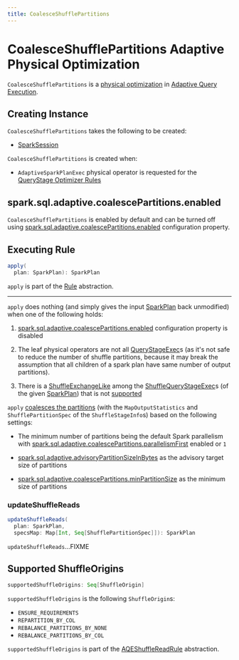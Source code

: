 ```yaml
---
title: CoalesceShufflePartitions
---
```


# CoalesceShufflePartitions Adaptive Physical Optimization

`CoalesceShufflePartitions` is a [physical optimization](AQEShuffleReadRule.md) in [Adaptive Query Execution](../adaptive-query-execution/index.md).

## Creating Instance

`CoalesceShufflePartitions` takes the following to be created:

* <span id="session"> [SparkSession](../SparkSession.md)

`CoalesceShufflePartitions` is created when:

* `AdaptiveSparkPlanExec` physical operator is requested for the [QueryStage Optimizer Rules](../physical-operators/AdaptiveSparkPlanExec.md#queryStageOptimizerRules)

## <span id="spark.sql.adaptive.coalescePartitions.enabled"> spark.sql.adaptive.coalescePartitions.enabled

`CoalesceShufflePartitions` is enabled by default and can be turned off using [spark.sql.adaptive.coalescePartitions.enabled](../configuration-properties.md#spark.sql.adaptive.coalescePartitions.enabled) configuration property.

## <span id="apply"> Executing Rule

```scala
apply(
  plan: SparkPlan): SparkPlan
```

`apply` is part of the [Rule](../catalyst/Rule.md#apply) abstraction.

---

`apply` does nothing (and simply gives the input [SparkPlan](../physical-operators/SparkPlan.md) back unmodified) when one of the following holds:

1. [spark.sql.adaptive.coalescePartitions.enabled](../configuration-properties.md#spark.sql.adaptive.coalescePartitions.enabled) configuration property is disabled

1. The leaf physical operators are not all [QueryStageExec](../physical-operators/QueryStageExec.md)s (as it's not safe to reduce the number of shuffle partitions, because it may break the assumption that all children of a spark plan have same number of output partitions).

1. There is a [ShuffleExchangeLike](../physical-operators/ShuffleQueryStageExec.md#shuffle) among the [ShuffleQueryStageExec](../physical-operators/ShuffleQueryStageExec.md)s (of the given [SparkPlan](../physical-operators/SparkPlan.md)) that is not [supported](#isSupported)

`apply` [coalesces the partitions](../adaptive-query-execution/ShufflePartitionsUtil.md#coalescePartitions) (with the `MapOutputStatistics` and `ShufflePartitionSpec` of the `ShuffleStageInfo`s) based on the following settings:

* The minimum number of partitions being the default Spark parallelism with [spark.sql.adaptive.coalescePartitions.parallelismFirst](../SQLConf.md#COALESCE_PARTITIONS_PARALLELISM_FIRST) enabled or `1`

* [spark.sql.adaptive.advisoryPartitionSizeInBytes](../SQLConf.md#ADVISORY_PARTITION_SIZE_IN_BYTES) as the advisory target size of partitions

* [spark.sql.adaptive.coalescePartitions.minPartitionSize](../SQLConf.md#COALESCE_PARTITIONS_MIN_PARTITION_SIZE) as the minimum size of partitions

### <span id="updateShuffleReads"> updateShuffleReads

```scala
updateShuffleReads(
  plan: SparkPlan,
  specsMap: Map[Int, Seq[ShufflePartitionSpec]]): SparkPlan
```

`updateShuffleReads`...FIXME

## <span id="supportedShuffleOrigins"> Supported ShuffleOrigins

```scala
supportedShuffleOrigins: Seq[ShuffleOrigin]
```

`supportedShuffleOrigins` is the following `ShuffleOrigin`s:

* `ENSURE_REQUIREMENTS`
* `REPARTITION_BY_COL`
* `REBALANCE_PARTITIONS_BY_NONE`
* `REBALANCE_PARTITIONS_BY_COL`

`supportedShuffleOrigins` is part of the [AQEShuffleReadRule](AQEShuffleReadRule.md#supportedShuffleOrigins) abstraction.
